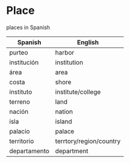 # Place
 
places in Spanish

| Spanish | English | 
| ----- | ------- | 
| purteo | harbor | 
| institución | institution |
| área | area |
| costa | shore |
| instituto | institute/college |
| terreno | land |
| nación | nation |
| isla | island |
| palacio | palace |
| territorio | terrtory/region/country |
| departamento | department |

